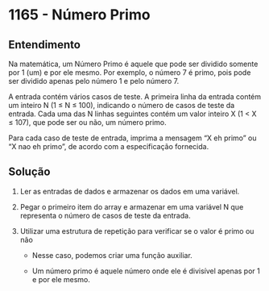 # 1165 - Número Primo

## Entendimento

Na matemática, um Número Primo é aquele que pode ser dividido somente por 1 (um) e por ele mesmo. Por exemplo, o número 7 é primo, pois pode ser dividido apenas pelo número 1 e pelo número 7.

A entrada contém vários casos de teste. A primeira linha da entrada contém um inteiro N (1 ≤ N ≤ 100), indicando o número de casos de teste da entrada. Cada uma das N linhas seguintes contém um valor inteiro X (1 < X ≤ 107), que pode ser ou não, um número primo.

Para cada caso de teste de entrada, imprima a mensagem “X eh primo” ou “X nao eh primo”, de acordo com a especificação fornecida.

## Solução

1. Ler as entradas de dados e armazenar os dados em uma variável.

2. Pegar o primeiro item do array e armazenar em uma variável N que representa o número de casos de teste da entrada.

3. Utilizar uma estrutura de repetição para verificar se o valor é primo ou não

    - Nesse caso, podemos criar uma função auxiliar.

    - Um número primo é aquele número onde ele é divisível apenas por 1 e por ele mesmo.
